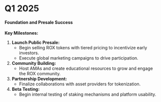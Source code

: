 # Q1 2025

#### **Foundation and Presale Success**

**Key Milestones:**

1. **Launch Public Presale:**
   * Begin selling ROX tokens with tiered pricing to incentivize early investors.
   * Execute global marketing campaigns to drive participation.
2. **Community Building:**
   * Host AMAs and create educational resources to grow and engage the ROX community.
3. **Partnership Development:**
   * Finalize collaborations with asset providers for tokenization.
4. **Beta Testing:**
   * Begin internal testing of staking mechanisms and platform usability.
